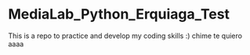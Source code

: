 # MediaLab_Python_Erquiaga_Test
This is a repo to practice and develop my coding skills :)
chime te quiero
aaaa
